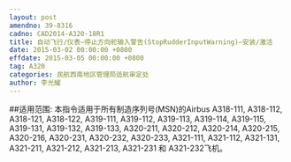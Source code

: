 ```yaml
---
layout: post
amendno: 39-8316
cadno: CAD2014-A320-18R1
title: 自动飞行/仪表–停止方向舵输入警告(StopRudderInputWarning)–安装/激活
date: 2015-03-02 00:00:00 +0800
effdate: 2015-03-05 00:00:00 +0800
tag: A320
categories: 民航西南地区管理局适航审定处
author: 李光耀
---
```


##适用范围:
本指令适用于所有制造序列号(MSN)的Airbus A318-111, A318-112, A318-121, A318-122, A319-111, A319-112, A319-113, A319-114, A319-115, A319-131, A319-132, A319-133, A320-211, A320-212, A320-214, A320-215, A320-216, A320-231, A320-232, A320-233, A321-111, A321-112, A321-131, A321-211, A321-212, A321-213, A321-231 和 A321-232飞机。

